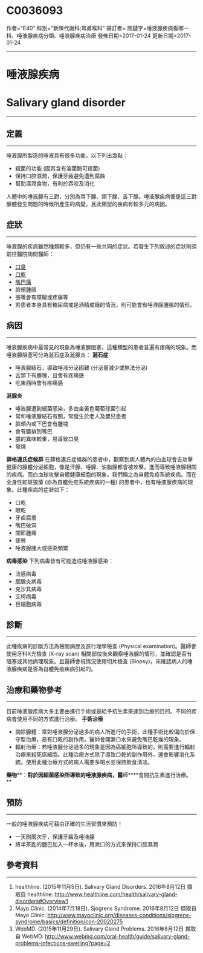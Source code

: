 # C0036093
作者="E40"
科別="新陳代謝科;耳鼻喉科"
審訂者=
關鍵字=唾液腺疾病看哪一科、唾液腺疾病分類、唾液腺疾病治療
發佈日期=2017-01-24
更新日期=2017-01-24

----------
# 唾液腺疾病
# Salivary gland disorder 
----------
## 定義
----------

唾液腺所製造的唾液具有很多功能，以下列出幾點：

- 殺菌的功能 (因其含有溶菌酶可殺菌)
- 保持口腔濕潤，保護牙齒避免遭到腐蝕
- 幫助濕潤食物，有利於吞咬及消化

人體中的唾液腺有三對，分別為耳下腺、頜下腺、舌下腺。唾液腺疾病便是這三對腺體發生問題的時候所產生的病變，且此類型的疾病有較多元的病因。

## 症狀
----------

唾液腺的疾病雖然種類較多，但仍有一些共同的症狀。若發生下列敘述的症狀則須前往醫院詢問醫師：

- [口臭](C0018520)
- [口乾](C0043352)
- [嘴巴痛](C0221776)
- 臉頰腫脹
- 張嘴會有障礙或疼痛等
- 若患者本身具有糖尿病或是酒精成癮的情況，則可能會有唾液腺腫脹的情形。
## 病因
----------

唾液腺疾病中最常見的現象為唾液腺阻塞，這種類型的患者普遍有疼痛的現象。而唾液腺阻塞可分為涎石症及涎腺炎：
**涎石症**

- 唾液腺結石，導致唾液分泌困難 (分泌量減少或無法分泌)
- 舌頭下有腫塊，且會有疼痛感
- 吃東西時會有疼痛感

**涎腺炎**

- 唾液腺遭到細菌感染，多由金黃色葡萄球菌引起
- 常和唾液腺結石有關，常發生於老人及嬰兒患者
- 臉頰內或下巴會有腫塊
- 會有膿排到嘴巴
- 膿的異味較重，易導致口臭
- 發燒

**薛格連氏症候群**
在薛格連氏症候群的患者中，觀察到病人體內的白血球會去攻擊健康的腺體分泌細胞，像是汗腺、唾腺、油脂腺都會被攻擊，進而導致唾液腺相關的疾病。而白血球攻擊自體健康細胞的現象，我們稱之為自體免疫系統疾病。而在全身性紅斑狼瘡 (亦為自體免疫系統疾病的一種) 的患者中，也有唾液腺疾病的現象。此種疾病的症狀如下：

- 口乾
- 眼乾
- 牙齒腐壞
- 嘴巴破洞
- 關節腫痛
- 疲勞
- 唾液腺腫大或感染頻繁

**病毒感染**
下列病毒皆有可能造成唾液腺感染：

- 流感病毒
- 腮腺炎病毒
- 克沙其病毒
- 艾柯病毒
- 巨細胞病毒
## 診斷
----------

此種疾病的診斷方法為檢閱病歷及進行理學檢查 (Physical examination)。醫師會使用牙科X光檢查 (X-ray scan) 相關部位後來觀察唾液腺的情形，並確認是否有阻塞或其他病理現象。且醫師會視情況使用切片檢查 (Biopsy)，來確認病人的唾液腺疾病是否為自體免疫疾病引起的。

## 治療和藥物參考
----------

目前唾液腺疾病大多主要由進行手術或是給予抗生素來達到治療的目的。不同的疾病會使用不同的方式進行治療。
******手術****治療**

- 摘除腺體：常對唾液腺分泌過多的病人所進行的手術，此種手術比較偏向於保守型治療，易有口乾的副作用。醫師會開漱口水來避免嘴巴乾燥的現象。
- 輻射治療：若唾液腺分泌過多的現象是因為癌細胞所導致的，則需要進行輻射治療來殺死癌細胞。此種治療方式除了導致口乾的副作用外，還會影響消化系統。使用此種治療方式的病人需要多喝水並保持飲食清淡。

**藥物****：****對於因細菌感染所導致的唾液腺疾病，醫****師****會開抗生素進行治療。**

## 預防
----------

一般的唾液腺疾病可藉由正確的生活習慣來預防！

- 一天刷兩次牙，保護牙齒及唾液腺
- 將半茶匙的鹽巴加入一杯水後，用漱口的方式來保持口腔濕潤
## 參考資料
----------
1. healthline. (2015年11月5日). Salivary Gland Disorders. 2016年8月12日 擷取自 healthline: 
  http://www.healthline.com/health/salivary-gland-disorders#Overview1
2. Mayo Clinic. (2014年7月18日). Sjogrens Syndrome. 2016年8月12日 擷取自 Mayo Clinic: 
  http://www.mayoclinic.org/diseases-conditions/sjogrens-syndrome/basics/definition/con-20020275
3. WebMD. (2015年11月29日). Salivary Gland Problems. 2016年8月12日 擷取自 WebMD: 
  http://www.webmd.com/oral-health/guide/salivary-gland-problems-infections-swelling?page=2

